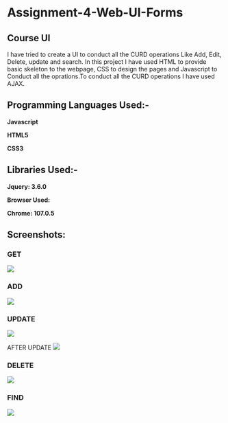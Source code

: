 # Assignment-4-Web-UI-Forms
## Course UI 

I have tried to create a UI to conduct all the CURD operations Like Add, Edit, Delete, update and search. In this project I have used HTML to provide basic skeleton to the webpage, CSS to design the pages and Javascript to Conduct all the oprations.To conduct all the CURD operations I have used AJAX.

## Programming Languages Used:-

**Javascript**

**HTML5**

**CSS3**

## Libraries Used:-

**Jquery: 3.6.0**

**Browser Used:**

**Chrome: 107.0.5**

## Screenshots:

### GET
![](https://i.imgur.com/JAbhdyf.png)

### ADD
![](https://i.imgur.com/r3Nqngc.png)

### UPDATE
![](https://i.imgur.com/jZvYD1p.png)

AFTER UPDATE
![](https://i.imgur.com/7SDIydX.png)

### DELETE
![](https://i.imgur.com/TUlivL2.png)

### FIND
![](https://i.imgur.com/l0JcMs1.png)

